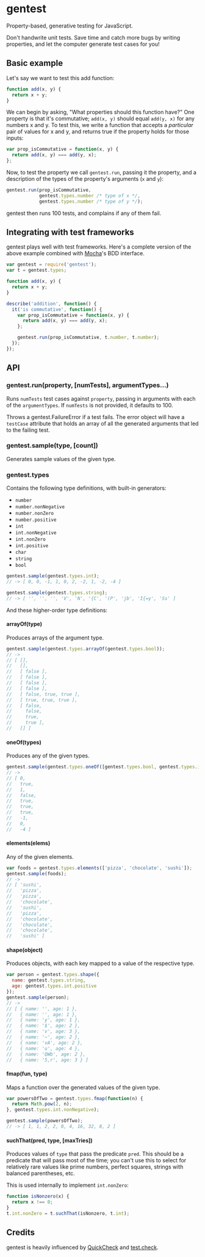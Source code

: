 # gentest

Property-based, generative testing for JavaScript.

Don't handwrite unit tests. Save time and catch more bugs by writing
properties, and let the computer generate test cases for you!


## Basic example

Let's say we want to test this add function:

```javascript
function add(x, y) {
  return x + y;
}
```

We can begin by asking, "What properties should this function have?"
One property is that it's commutative; `add(x, y)` should equal
`add(y, x)` for any numbers x and y. To test this, we write a function
that accepts a *particular* pair of values for x and y, and returns
true if the property holds for those inputs:

```javascript
var prop_isCommutative = function(x, y) {
  return add(x, y) === add(y, x);
};
```

Now, to test the property we call `gentest.run`, passing it the
property, and a description of the types of the property's arguments
(`x` and `y`):

```javascript
gentest.run(prop_isCommutative,
            gentest.types.number /* type of x */,
            gentest.types.number /* type of y */);
```

gentest then runs 100 tests, and complains if any of them fail.


## Integrating with test frameworks

gentest plays well with test frameworks. Here's a complete version of
the above example combined with
[Mocha](http://visionmedia.github.io/mocha/)'s BDD interface.

```javascript
var gentest = require('gentest');
var t = gentest.types;

function add(x, y) {
  return x + y;
}

describe('addition', function() {
  it('is commutative', function() {
    var prop_isCommutative = function(x, y) {
      return add(x, y) === add(y, x);
    };

    gentest.run(prop_isCommutative, t.number, t.number);
  });
});
```


## API

### gentest.run(property, [numTests], argumentTypes...)

Runs `numTests` test cases against `property`, passing in arguments
with each of the `argumentTypes`. If `numTests` is not provided, it
defaults to 100.

Throws a gentest.FailureError if a test fails. The error object will
have a `testCase` attribute that holds an array of all the generated
arguments that led to the failing test.

### gentest.sample(type, [count])

Generates sample values of the given type.

### gentest.types

Contains the following type definitions, with built-in generators:

* `number`
* `number.nonNegative`
* `number.nonZero`
* `number.positive`
* `int`
* `int.nonNegative`
* `int.nonZero`
* `int.positive`
* `char`
* `string`
* `bool`


```javascript
gentest.sample(gentest.types.int);
// -> [ 0, 0, -1, 1, 0, 2, -2, 1, -2, -4 ]

gentest.sample(gentest.types.string);
// -> [ '', '', '', 'V', 'N', '{C', '(P', 'jb', 'I{=y', 'Ss' ]
```

And these higher-order type definitions:

#### arrayOf(type)

Produces arrays of the argument type.

```javascript
gentest.sample(gentest.types.arrayOf(gentest.types.bool));
// ->
// [ [],
//   [],
//   [ false ],
//   [ false ],
//   [ false ],
//   [ false ],
//   [ false, true, true ],
//   [ true, true, true ],
//   [ false,
//     false,
//     true,
//     true ],
//   [] ]
```

#### oneOf(types)

Produces any of the given types.

```javascript
gentest.sample(gentest.types.oneOf([gentest.types.bool, gentest.types.int]));
// ->
// [ 0,
//   true,
//   1,
//   false,
//   true,
//   true,
//   true,
//   -1,
//   0,
//   -4 ]
```

#### elements(elems)

Any of the given elements.

```javascript
var foods = gentest.types.elements(['pizza', 'chocolate', 'sushi']);
gentest.sample(foods);
// ->
// [ 'sushi',
//   'pizza',
//   'pizza',
//   'chocolate',
//   'sushi',
//   'pizza',
//   'chocolate',
//   'chocolate',
//   'chocolate',
//   'sushi' ]
```

#### shape(object)

Produces objects, with each key mapped to a value of the respective
type.

```javascript
var person = gentest.types.shape({
  name: gentest.types.string,
  age: gentest.types.int.positive
});
gentest.sample(person);
// ->
// [ { name: '', age: 1 },
//   { name: '', age: 1 },
//   { name: 'y', age: 1 },
//   { name: '$', age: 2 },
//   { name: 'v', age: 3 },
//   { name: '~', age: 2 },
//   { name: 'vA', age: 2 },
//   { name: 'u', age: 4 },
//   { name: 'QWb', age: 2 },
//   { name: '5,r', age: 3 } ]
```

#### fmap(fun, type)

Maps a function over the generated values of the given type.

```javascript
var powersOfTwo = gentest.types.fmap(function(n) {
  return Math.pow(2, n);
}, gentest.types.int.nonNegative);

gentest.sample(powersOfTwo);
// -> [ 1, 1, 2, 2, 8, 4, 16, 32, 8, 2 ]
```

#### suchThat(pred, type, [maxTries])

Produces values of `type` that pass the predicate `pred`. This should
be a predicate that will pass most of the time; you can't use this to
select for relatively rare values like prime numbers, perfect squares,
strings with balanced parentheses, etc.

This is used internally to implement `int.nonZero`:

```javascript
function isNonzero(x) {
  return x !== 0;
}
t.int.nonZero = t.suchThat(isNonzero, t.int);
```


## Credits

gentest is heavily influenced by
[QuickCheck](http://www.haskell.org/haskellwiki/Introduction_to_QuickCheck2)
and [test.check](https://github.com/clojure/test.check).
